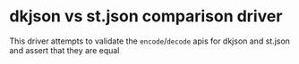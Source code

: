 # dkjson vs st.json comparison driver

This driver attempts to validate the `encode`/`decode` apis for dkjson and st.json
and assert that they are equal